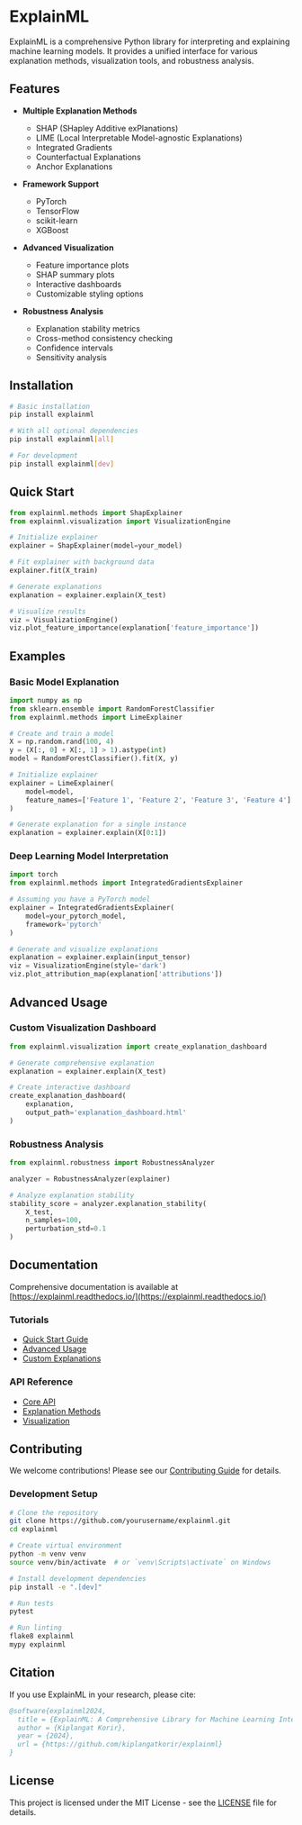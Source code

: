 # ExplainML

ExplainML is a comprehensive Python library for interpreting and explaining machine learning models. It provides a unified interface for various explanation methods, visualization tools, and robustness analysis.

## Features

- **Multiple Explanation Methods**
  - SHAP (SHapley Additive exPlanations)
  - LIME (Local Interpretable Model-agnostic Explanations)
  - Integrated Gradients
  - Counterfactual Explanations
  - Anchor Explanations

- **Framework Support**
  - PyTorch
  - TensorFlow
  - scikit-learn
  - XGBoost

- **Advanced Visualization**
  - Feature importance plots
  - SHAP summary plots
  - Interactive dashboards
  - Customizable styling options

- **Robustness Analysis**
  - Explanation stability metrics
  - Cross-method consistency checking
  - Confidence intervals
  - Sensitivity analysis

## Installation

```bash
# Basic installation
pip install explainml

# With all optional dependencies
pip install explainml[all]

# For development
pip install explainml[dev]
```

## Quick Start

```python
from explainml.methods import ShapExplainer
from explainml.visualization import VisualizationEngine

# Initialize explainer
explainer = ShapExplainer(model=your_model)

# Fit explainer with background data
explainer.fit(X_train)

# Generate explanations
explanation = explainer.explain(X_test)

# Visualize results
viz = VisualizationEngine()
viz.plot_feature_importance(explanation['feature_importance'])
```

## Examples

### Basic Model Explanation
```python
import numpy as np
from sklearn.ensemble import RandomForestClassifier
from explainml.methods import LimeExplainer

# Create and train a model
X = np.random.rand(100, 4)
y = (X[:, 0] + X[:, 1] > 1).astype(int)
model = RandomForestClassifier().fit(X, y)

# Initialize explainer
explainer = LimeExplainer(
    model=model,
    feature_names=['Feature 1', 'Feature 2', 'Feature 3', 'Feature 4']
)

# Generate explanation for a single instance
explanation = explainer.explain(X[0:1])
```

### Deep Learning Model Interpretation
```python
import torch
from explainml.methods import IntegratedGradientsExplainer

# Assuming you have a PyTorch model
explainer = IntegratedGradientsExplainer(
    model=your_pytorch_model,
    framework='pytorch'
)

# Generate and visualize explanations
explanation = explainer.explain(input_tensor)
viz = VisualizationEngine(style='dark')
viz.plot_attribution_map(explanation['attributions'])
```

## Advanced Usage

### Custom Visualization Dashboard
```python
from explainml.visualization import create_explanation_dashboard

# Generate comprehensive explanation
explanation = explainer.explain(X_test)

# Create interactive dashboard
create_explanation_dashboard(
    explanation,
    output_path='explanation_dashboard.html'
)
```

### Robustness Analysis
```python
from explainml.robustness import RobustnessAnalyzer

analyzer = RobustnessAnalyzer(explainer)

# Analyze explanation stability
stability_score = analyzer.explanation_stability(
    X_test,
    n_samples=100,
    perturbation_std=0.1
)
```

## Documentation

Comprehensive documentation is available at [https://explainml.readthedocs.io/](https://explainml.readthedocs.io/)

### Tutorials
- [Quick Start Guide](https://explainml.readthedocs.io/en/latest/tutorials/quickstart.html)
- [Advanced Usage](https://explainml.readthedocs.io/en/latest/tutorials/advanced.html)
- [Custom Explanations](https://explainml.readthedocs.io/en/latest/tutorials/custom.html)

### API Reference
- [Core API](https://explainml.readthedocs.io/en/latest/api/core.html)
- [Explanation Methods](https://explainml.readthedocs.io/en/latest/api/methods.html)
- [Visualization](https://explainml.readthedocs.io/en/latest/api/visualization.html)

## Contributing

We welcome contributions! Please see our [Contributing Guide](CONTRIBUTING.md) for details.

### Development Setup
```bash
# Clone the repository
git clone https://github.com/yourusername/explainml.git
cd explainml

# Create virtual environment
python -m venv venv
source venv/bin/activate  # or `venv\Scripts\activate` on Windows

# Install development dependencies
pip install -e ".[dev]"

# Run tests
pytest

# Run linting
flake8 explainml
mypy explainml
```

## Citation

If you use ExplainML in your research, please cite:

```bibtex
@software{explainml2024,
  title = {ExplainML: A Comprehensive Library for Machine Learning Interpretability},
  author = {Kiplangat Korir},
  year = {2024},
  url = {https://github.com/kiplangatkorir/explainml}
}
```

## License

This project is licensed under the MIT License - see the [LICENSE](LICENSE) file for details.

